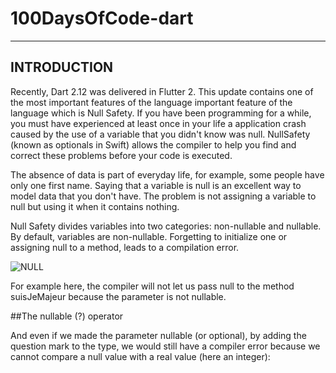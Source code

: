 # 100DaysOfCode-dart
-------------------------------------------------------------------------------------------------------------------------------------------------------------------------
## INTRODUCTION

Recently, Dart 2.12 was delivered in Flutter 2. This update contains one of the most important features of the language
 important feature of the language which is Null Safety.
If you have been programming for a while, you must have experienced at least once in your life a 
application crash caused by the use of a variable that you didn't know was null.
NullSafety (known as optionals in Swift) allows the compiler to help you find 
and correct these problems before your code is executed.

The absence of data is part of everyday life, for example, some people have only one first name.
Saying that a variable is null is an excellent way to model data that you don't have.
The problem is not assigning a variable to null but using it when it contains nothing.

Null Safety divides variables into two categories: non-nullable and nullable. By default, variables are non-nullable.
Forgetting to initialize one or assigning null to a method, leads to a compilation error.



![NULL](https://user-images.githubusercontent.com/82382673/164917589-9bad22c3-355e-4d0a-a3f3-9b6f885e412f.PNG)


For example here, the compiler will not let us pass null to the method suisJeMajeur because the parameter is not nullable.

##The nullable (?) operator

And even if we made the parameter nullable (or optional), by adding the question mark to the type, we would still have a compiler error because we cannot compare a null value with a real value (here an integer):
